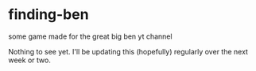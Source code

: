 # finding-ben
some game made for the great big ben yt channel

Nothing to see yet. I'll be updating this (hopefully) regularly over the next week or two.
